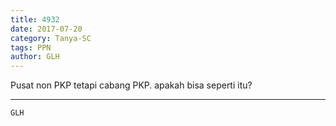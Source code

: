 ```yaml
---
title: 4932
date: 2017-07-20
category: Tanya-SC
tags: PPN
author: GLH
---
```


Pusat non PKP tetapi cabang PKP. apakah bisa seperti itu?

---



`GLH`
